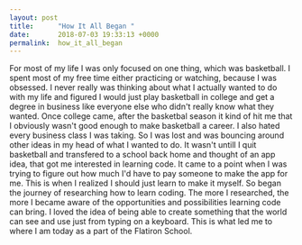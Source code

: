 ```yaml
---
layout: post
title:      "How It All Began "
date:       2018-07-03 19:33:13 +0000
permalink:  how_it_all_began
---
```



For most of my life I was only focused on one thing, which was basketball. I spent most of my free time either practicing or watching, because I was obsessed. I never really was thinking about what I actually wanted to do with my life and figured I would just play basketball in college and get a degree in business like everyone else who didn't really know what they wanted. Once college came, after the basketbal season it kind of hit me that I obviously wasn't good enough to make basketball a career. I also hated every business class I was taking. So I was lost and was bouncing around other ideas in my head of what I wanted to do. It wasn't untill I quit basketball and transfered to a school back home and thought of an app idea, that got me interested in learning code. It came to a point when I was trying to figure out how much I'd have to pay someone to make the app for me.
This is when I realized I should just learn to make it myself. So began the journey of researching how to learn coding. The more I researched, the more I became aware of the opportunities and possibilities learning code can bring. I loved the idea of being able to create something that the world can see and use just from typing on a keyboard. This is what led me to where I am today as a part of the Flatiron School.



